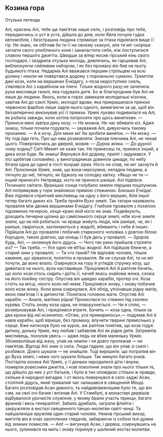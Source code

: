 ## Козина гора

Отузька легенда

Алі, красень Алі, тебе ще пам’ятає наше село, і розповідь про тебе, передаючись із уст в уста, дійшла до днів, коли Яйла почула гудок автомобіля, і безстрашна людина стрімкіше за птаха піднялася вище її гір.
Не знаю, чи обігнав би ти її на своєму скакуні, але ти міг скоріше загнати свого улюбленого коня і занапастити себе, ніж поступитися славою першого джигіта.
Швидше за вітер носив гірський кінь свого господаря, і заздрила отузька молодь, дивлячись, як гарцював Алі, виблискуючи сяйливим набором, і як без промаху він бив на льоту будьякого птаха. Недарма Алі вважався першим стрільцем на всю долину і ніколи не повертався додому з порожньою сумкою.
Тремтіли дикі кози, коли на вершинах Ечкідагу, з-поза недоступних скель, з’являвся Алі з карабіном на плечі. Тільки жодного разу не зачепила рука мисливця газелі, яка годувала дитя. Бо ж благородним був Алі не лише до людини.
Якось, коли в горах замекали молоденькі кізочки, завітав Алі до саклі Урміс, молодої вдови, яка прикрашалася пряною червоною фарбою лише задля нього одного, вимагаючи за це, щоб він беззаперечно виконував усі її примхи. Урміє лукаво подивилася на Алі, як робила завжди, коли хотіла попросити про щось виняткове.
— Принеси мені завтра дику козу.
— Не можна. Не час вбивати кіз. Адже знаєш, тільки почали годувати, — зауважив Алі, дивуючись такому проханню.
— А я хочу. Для мене міг би зробити виняток.
— Не можу.
— Ну тоді йди геть. Про що нам розмовляти.
Знизав плечима Алі, не чекав цього. Повертаючись до дверей, мовив:
— Дурна жінка.
— До дурної чому ходиш? Сеїт-Мемет не каже так. Не принесеш ти, принесе інший, а дика коза буде. Як знаєш!
Вернувся Алі додому, приліг і задумався. У лісі щебетав соловейко, у виноградниках дзвеніли цикади, по небу бігали одна до одної в гості яскраві зірки. Ніхто не спав, не міг заснути й Алі. Проклинав Урміє, знав, що вона нерозумна, неладна людина, а тягнуло до неї, тягнуло, як бджолу на солодку квітку. «Якщо не ти — інший принесе!» Неправда, ніхто не принесе раніше. Алі підвівся.
Починало світати. Вранішнє сонце голубило землю першим поцілунком.
Алі попрямував у гори знайомою прямою стежиною.
Близько Ечкідаг. Вже піднявся спритний мисливець на одну з його вершин, біля іншої тепер багато диких кіз. Треба пройти Вухо землі. Так татари називають провалля між двома вершинами Ечкідагу. Глибоке провалля з похилою підземною печерою, кінця-краю якій ніхто не знає. Подейкують, доходить печерна щілина до самісінького серця землі; ніби хоче земля знати, що на ній робиться: чи краще живуть люди, ніж раніше, чи, як і раніше, сваряться, захлинаються у жадобі, вбивають і себе й інших.
Підійшов Алі до провалля і побачив старезного чоловіка з довгою білою бородою, такою довгою, що кінець її був десь у проваллі.
— Здоров будь, Алі, — окликнув його дідусь. — Чого так рано прийшов стріляти кіз?
— Так треба.
— Усе одно не вб’єш жодної.
Алі підійшов ближче, а старий зник у проваллі.
— Ти хто такий?
Не відповів чоловік, тільки каміння, що зірвалося, полетіло в провалля. Як не слухав Алі, та не міг почути, де воно впало. Озирнувся на гору й угледів струнку козу, що дивилася на
нього, вуха наставивши.
Прицілився Алі й раптом бачить, що коло кози хтось сидить і доїть її, начеб якась знайома жінка, схожа на його покійну сестру. Опустив він швидко карабін, протер очі. Коза стоїть на місці, нікого коло неї нема.
Прицілився знову, і знову побачив коло кози жінку. Коли вона озирнулася, Алі зблід, упізнавши рідну матір, якою пам’ятав її в дитинстві. Похитала головою мати. Опустив Алі карабін.
— Анале, матінко рідна!
Пронеслася по стежині під скелею курява. Стоїть знову коза одна, не поворухнеться.
— Чи я сплю, — розмірковував Алі, і прицілився втретє.
Бачить — коза одна, тільки за два кроки від неї козенятко.
«Отже, усе примарилось»,— подумав Алі й навів карабін, щоб вірніше, без промаху, влучити тварині прямісінько у серце.
Вже натиснув було на курок, аж раптом помітив, що коза годує дитину, доньку Урміє, яку любив і забавляв Алі як рідне дитя.
Затремтів мисливець, похолов увесь — адже ледь не вбив маленьку Урміє. Збожеволівши від жаху, упав на землю і чи довго пролежав — не пам’ятав.
Відтоді Алі зник із села. Люди гадали, що він упав зі скелі і розбився. Довго шукали — не знайшли. Тоді вирішили, що потрапив він до Вуха землі, і нема чого шукати більше.
Так минуло багато років. Постаріла кохана Алі Урміє, у її доньки народилися діти і внуки; померли ровесники джигіта, і нові покоління знали про нього тільки те, що дійшло до них з уст батьків, і було в тих оповідках стільки ж правди, скільки й народної вигадки.
І от якось повернувся в село хаджі Асан, столітній дідусь, який тривалий час залишався в священній Мецці. Багато розповідав Асан дивного, та найдивовижнішим було те, що він сам, на свої очі бачив і впізнав Алі.
У Стамбулі, в монастирі дервішів відбувалося урочисте служіння, у якому брали участь принци, багато франків і весь генералітет. Забило думбало, заграли флейти і закружляли в екстазі священного танцю-молитви святі ченці. Та найшаленіше кружляв один старий чоловік. Немов гірський вихор, миготів він в очах захоплених глядачів, забираючи із собою їхні думки від земних помислів.
— Алі! — вигукнув Асан, і дервіш, озирнувшись на нього, зупинився на мить і знову поринув у шалений екстаз молитви.
